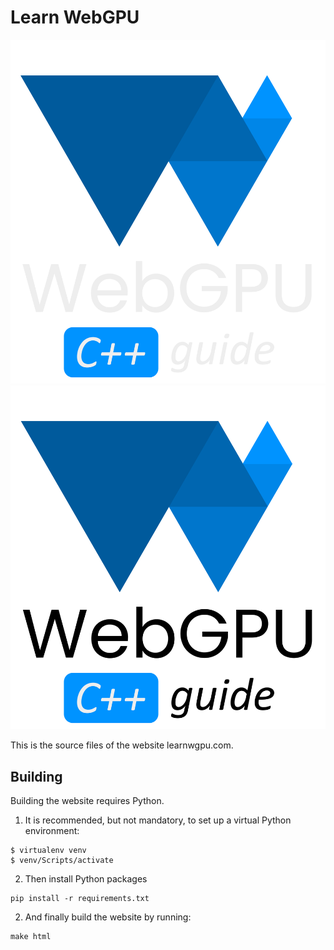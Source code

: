 Learn WebGPU
============

![Fancy logo](images/webgpu-dark.svg#gh-dark-mode-only)
![Fancy logo](images/webgpu-light.svg#gh-light-mode-only)

This is the source files of the website learnwgpu.com.

Building
--------

Building the website requires Python.

1. It is recommended, but not mandatory, to set up a virtual Python environment:

```
$ virtualenv venv
$ venv/Scripts/activate
```

2. Then install Python packages

```
pip install -r requirements.txt
```

2. And finally build the website by running:

```
make html
```
